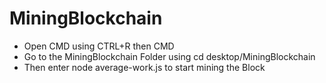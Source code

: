 # MiningBlockchain

* Open CMD using CTRL+R then CMD
* Go to the MiningBlockchain Folder using cd desktop/MiningBlockchain
* Then enter node average-work.js to start mining the Block
